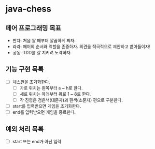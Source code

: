 # java-chess

## 페어 프로그래밍 목표
- 판다: 처음 짤 때부터 깔끔하게 짜자.
- 라라: 페어의 순서와 역할을 존중하자. 의견을 적극적으로 제안하고 받아들이자!
- 공동: TDD를 잘 지키려 노력하자. 

## 기능 구현 목록
- [ ] 체스판을 초기화한다.
  - [ ] 가로 위치는 왼쪽부터 a ~ h로 한다.
  - [ ] 세로 위치는 아래부터 위로 1 ~ 8로 한다.
  - [ ] 각 진영은 검은색(대문자)과 흰색(소문자) 편으로 구분한다. 
- [ ] start를 입력받으면 게임을 초기화한다. 
- [ ] end를 입력받으면 게임을 종료한다. 

## 예외 처리 목록
- [ ] start 또는 end가 아닌 입력